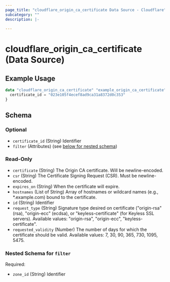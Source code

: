 ```yaml
---
page_title: "cloudflare_origin_ca_certificate Data Source - Cloudflare"
subcategory: ""
description: |-
  
---
```


# cloudflare_origin_ca_certificate (Data Source)



## Example Usage

```terraform
data "cloudflare_origin_ca_certificate" "example_origin_ca_certificate" {
  certificate_id = "023e105f4ecef8ad9ca31a8372d0c353"
}
```

<!-- schema generated by tfplugindocs -->
## Schema

### Optional

- `certificate_id` (String) Identifier
- `filter` (Attributes) (see [below for nested schema](#nestedatt--filter))

### Read-Only

- `certificate` (String) The Origin CA certificate. Will be newline-encoded.
- `csr` (String) The Certificate Signing Request (CSR). Must be newline-encoded.
- `expires_on` (String) When the certificate will expire.
- `hostnames` (List of String) Array of hostnames or wildcard names (e.g., *.example.com) bound to the certificate.
- `id` (String) Identifier
- `request_type` (String) Signature type desired on certificate ("origin-rsa" (rsa), "origin-ecc" (ecdsa), or "keyless-certificate" (for Keyless SSL servers).
Available values: "origin-rsa", "origin-ecc", "keyless-certificate".
- `requested_validity` (Number) The number of days for which the certificate should be valid.
Available values: 7, 30, 90, 365, 730, 1095, 5475.

<a id="nestedatt--filter"></a>
### Nested Schema for `filter`

Required:

- `zone_id` (String) Identifier


